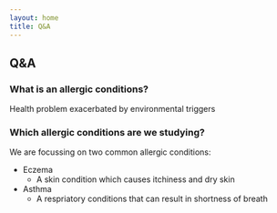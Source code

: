 ```yaml
---
layout: home
title: Q&A
---
```


## Q&A
### What is an allergic conditions?
Health problem exacerbated by environmental triggers

### Which allergic conditions are we studying?
We are focussing on two common allergic conditions:
* Eczema
  * A skin condition which causes itchiness and dry skin
* Asthma
  * A respriatory conditions that can result in shortness of breath 
